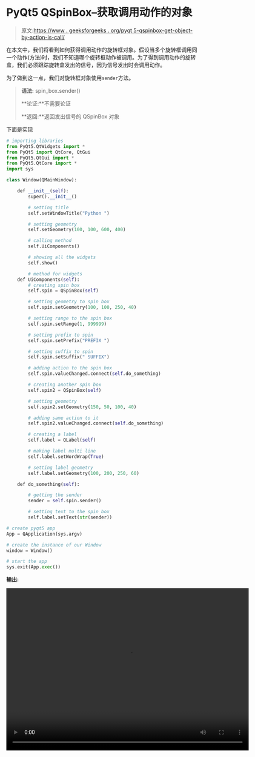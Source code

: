 # PyQt5 QSpinBox–获取调用动作的对象

> 原文:[https://www . geeksforgeeks . org/pyqt 5-qspinbox-get-object-by-action-is-call/](https://www.geeksforgeeks.org/pyqt5-qspinbox-getting-the-object-by-which-action-is-called/)

在本文中，我们将看到如何获得调用动作的旋转框对象。假设当多个旋转框调用同一个动作(方法)时，我们不知道哪个旋转框动作被调用。为了得到调用动作的旋转盒，我们必须跟踪旋转盒发出的信号，因为信号发出时会调用动作。

为了做到这一点，我们对旋转框对象使用`sender`方法。

> **语法:** spin_box.sender()
> 
> **论证:**不需要论证
> 
> **返回:**返回发出信号的 QSpinBox 对象

下面是实现

```py
# importing libraries
from PyQt5.QtWidgets import * 
from PyQt5 import QtCore, QtGui
from PyQt5.QtGui import * 
from PyQt5.QtCore import * 
import sys

class Window(QMainWindow):

    def __init__(self):
        super().__init__()

        # setting title
        self.setWindowTitle("Python ")

        # setting geometry
        self.setGeometry(100, 100, 600, 400)

        # calling method
        self.UiComponents()

        # showing all the widgets
        self.show()

        # method for widgets
    def UiComponents(self):
        # creating spin box
        self.spin = QSpinBox(self)

        # setting geometry to spin box
        self.spin.setGeometry(100, 100, 250, 40)

        # setting range to the spin box
        self.spin.setRange(1, 999999)

        # setting prefix to spin
        self.spin.setPrefix("PREFIX ")

        # setting suffix to spin
        self.spin.setSuffix(" SUFFIX")

        # adding action to the spin box
        self.spin.valueChanged.connect(self.do_something)

        # creating another spin box
        self.spin2 = QSpinBox(self)

        # setting geometry
        self.spin2.setGeometry(150, 50, 100, 40)

        # adding same action to it
        self.spin2.valueChanged.connect(self.do_something)

        # creating a label
        self.label = QLabel(self)

        # making label multi line
        self.label.setWordWrap(True)

        # setting label geometry
        self.label.setGeometry(100, 200, 250, 60)

    def do_something(self):

        # getting the sender
        sender = self.spin.sender()

        # setting text to the spin box
        self.label.setText(str(sender))

# create pyqt5 app
App = QApplication(sys.argv)

# create the instance of our Window
window = Window()

# start the app
sys.exit(App.exec())
```

**输出:**

<video class="wp-video-shortcode" id="video-418702-1" width="640" height="428" preload="metadata" controls=""><source type="video/mp4" src="https://media.geeksforgeeks.org/wp-content/uploads/20200527000152/Python-2020-05-27-00-01-26.mp4?_=1">[https://media.geeksforgeeks.org/wp-content/uploads/20200527000152/Python-2020-05-27-00-01-26.mp4](https://media.geeksforgeeks.org/wp-content/uploads/20200527000152/Python-2020-05-27-00-01-26.mp4)</video>